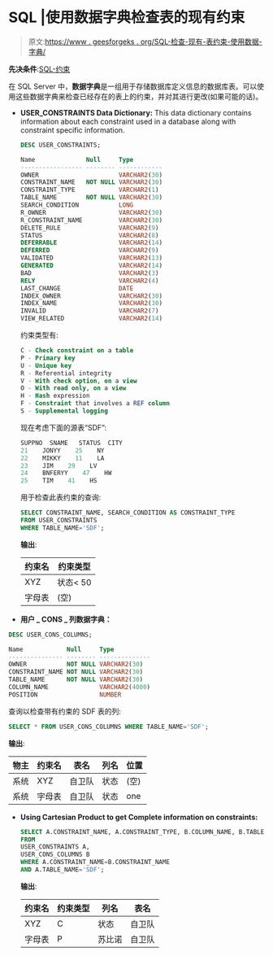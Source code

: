 # SQL |使用数据字典检查表的现有约束

> 原文:[https://www . geesforgeks . org/SQL-检查-现有-表约束-使用数据-字典/](https://www.geeksforgeeks.org/sql-checking-existing-constraints-on-a-table-using-data-dictionaries/)

**先决条件**:[SQL-约束](https://www.geeksforgeeks.org/sql-constraints/)

在 SQL Server 中，**数据字典**是一组用于存储数据库定义信息的数据库表。可以使用这些数据字典来检查已经存在的表上的约束，并对其进行更改(如果可能的话)。

*   **USER_CONSTRAINTS Data Dictionary:** This data dictionary contains information about each constraint used in a database along with constraint specific information.

    ```sql
    DESC USER_CONSTRAINTS;

    Name              Null     Type         
    ----------------- -------- ------------ 
    OWNER                      VARCHAR2(30) 
    CONSTRAINT_NAME   NOT NULL VARCHAR2(30) 
    CONSTRAINT_TYPE            VARCHAR2(1)  
    TABLE_NAME        NOT NULL VARCHAR2(30) 
    SEARCH_CONDITION           LONG         
    R_OWNER                    VARCHAR2(30) 
    R_CONSTRAINT_NAME          VARCHAR2(30) 
    DELETE_RULE                VARCHAR2(9)  
    STATUS                     VARCHAR2(8)  
    DEFERRABLE                 VARCHAR2(14) 
    DEFERRED                   VARCHAR2(9)  
    VALIDATED                  VARCHAR2(13) 
    GENERATED                  VARCHAR2(14) 
    BAD                        VARCHAR2(3)  
    RELY                       VARCHAR2(4)  
    LAST_CHANGE                DATE         
    INDEX_OWNER                VARCHAR2(30) 
    INDEX_NAME                 VARCHAR2(30) 
    INVALID                    VARCHAR2(7)  
    VIEW_RELATED               VARCHAR2(14) 

    ```

    约束类型有:

    ```sql
    C - Check constraint on a table  
    P - Primary key  
    U - Unique key  
    R - Referential integrity  
    V - With check option, on a view  
    O - With read only, on a view  
    H - Hash expression  
    F - Constraint that involves a REF column  
    S - Supplemental logging

    ```

    现在考虑下面的源表“SDF”:

    ```sql
    SUPPNO  SNAME   STATUS  CITY
    21    JONYY    25    NY
    22    MIKKY    11    LA
    23    JIM    29    LV
    24    BNFERYY    47    HW
    25    TIM    41    HS

    ```

    用于检查此表约束的查询:

    ```sql
    SELECT CONSTRAINT_NAME, SEARCH_CONDITION AS CONSTRAINT_TYPE 
    FROM USER_CONSTRAINTS 
    WHERE TABLE_NAME='SDF';

    ```

    **输出**:

    | 约束名 | 约束类型 |
    | --- | --- |
    | XYZ | 状态< 50 |
    | 字母表 | (空) |

*   **用户 _ CONS _ 列数据字典：**

```sql
DESC USER_CONS_COLUMNS;

Name            Null     Type           
--------------- -------- -------------- 
OWNER           NOT NULL VARCHAR2(30)   
CONSTRAINT_NAME NOT NULL VARCHAR2(30)   
TABLE_NAME      NOT NULL VARCHAR2(30)   
COLUMN_NAME              VARCHAR2(4000) 
POSITION                 NUMBER     

```

查询以检查带有约束的 SDF 表的列:

```sql
SELECT * FROM USER_CONS_COLUMNS WHERE TABLE_NAME='SDF';

```

**输出**:

| 物主 | 约束名 | 表名 | 列名 | 位置 |
| --- | --- | --- | --- | --- |
| 系统 | XYZ | 自卫队 | 状态 | (空) |
| 系统 | 字母表 | 自卫队 | 状态 | one |

*   **Using Cartesian Product to get Complete information on constraints:**

    ```sql
    SELECT A.CONSTRAINT_NAME, A.CONSTRAINT_TYPE, B.COLUMN_NAME, B.TABLE_NAME
    FROM 
    USER_CONSTRAINTS A,
    USER_CONS_COLUMNS B
    WHERE A.CONSTRAINT_NAME=B.CONSTRAINT_NAME
    AND A.TABLE_NAME='SDF';

    ```

    **输出**:

    | 约束名 | 约束类型 | 列名 | 表名 |
    | --- | --- | --- | --- |
    | XYZ | C | 状态 | 自卫队 |
    | 字母表 | P | 苏比诺 | 自卫队 |